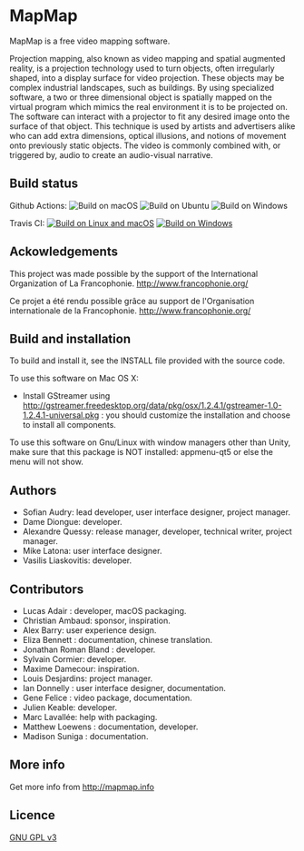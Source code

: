 MapMap
====== 
MapMap is a free video mapping software.

Projection mapping, also known as video mapping and spatial augmented
reality, is a projection technology used to turn objects, often
irregularly shaped, into a display surface for video projection.
These objects may be complex industrial landscapes, such as buildings.
By using specialized software, a two or three dimensional object is
spatially mapped on the virtual program which mimics the real
environment it is to be projected on. The software can interact with a
projector to fit any desired image onto the surface of that object.
This technique is used by artists and advertisers alike who can add
extra dimensions, optical illusions, and notions of movement onto
previously static objects. The video is commonly combined with, or
triggered by, audio to create an audio-visual narrative.


Build status
---------------

Github Actions: ![Build on macOS](https://github.com/mapmapteam/mapmap/workflows/Build%20on%20macOS/badge.svg) ![Build on Ubuntu](https://github.com/mapmapteam/mapmap/workflows/Build%20on%20Ubuntu/badge.svg) ![Build on Windows](https://github.com/mapmapteam/mapmap/workflows/Build%20on%20Windows/badge.svg)

Travis CI: [![Build on Linux and macOS](https://travis-ci.org/mapmapteam/mapmap.svg?branch=develop)](https://travis-ci.org/mapmapteam/mapmap) [![Build on Windows](https://ci.appveyor.com/api/projects/status/5b2ww0n8m8s9p55c?svg=true)](https://ci.appveyor.com/project/baydam/mapmap)

Ackowledgements
---------------
This project was made possible by the support of the International
Organization of La Francophonie.
http://www.francophonie.org/

Ce projet a été rendu possible grâce au support de l'Organisation
internationale de la Francophonie.
http://www.francophonie.org/

Build and installation
----------------------
To build and install it, see the INSTALL file provided with the source code.

To use this software on Mac OS X:
* Install GStreamer using http://gstreamer.freedesktop.org/data/pkg/osx/1.2.4.1/gstreamer-1.0-1.2.4.1-universal.pkg : you should customize the installation and choose to install all components.

To use this software on Gnu/Linux with window managers other than Unity, 
make sure that this package is NOT installed: appmenu-qt5
or else the menu will not show.

Authors
-------
* Sofian Audry: lead developer, user interface designer, project manager.
* Dame Diongue: developer.
* Alexandre Quessy: release manager, developer, technical writer, project manager.
* Mike Latona: user interface designer.
* Vasilis Liaskovitis: developer.

Contributors
------------
* Lucas Adair : developer, macOS packaging.
* Christian Ambaud: sponsor, inspiration.
* Alex Barry: user experience design.
* Eliza Bennett : documentation, chinese translation.
* Jonathan Roman Bland : developer.
* Sylvain Cormier: developer.
* Maxime Damecour: inspiration.
* Louis Desjardins: project manager.
* Ian Donnelly : user interface designer, documentation.
* Gene Felice : video package, documentation.
* Julien Keable: developer.
* Marc Lavallée: help with packaging.
* Matthew Loewens : documentation, developer.
* Madison Suniga : documentation.

More info
---------
Get more info from http://mapmap.info

Licence
---------
[GNU GPL v3](https://github.com/mapmapteam/mapmap/blob/develop/LICENSE)
